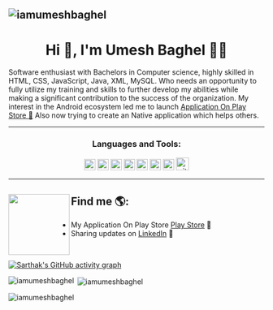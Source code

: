 ## ![iamumeshbaghel](https://blogger.googleusercontent.com/img/b/R29vZ2xl/AVvXsEgH4CaoC824TTh-phnrDJPMR8i_Jm4ozZIR27cflavlQyD5njG3ptYIKi8pIwWpnPX9v1cPjIhgraJ067rTpaJg5HjzLlNN69zzdVtvXXfNPNArVj7w1hI4RkV_PmsMGAaClDNHCvdS7Jbxv_oOrKxxzGN0KfjR6DQRgllL_wpFJfx-JcRyKob2q9co/s16000/banner.jpg)
<h1 align="center">Hi 👋, I'm Umesh Baghel  👨‍💻</h1>

Software enthusiast with Bachelors in Computer science, highly skilled in HTML, CSS, JavaScript, Java, XML, MySQL. Who needs an opportunity to fully utilize my training and skills to further develop my abilities while making a significant contribution to the success of the organization.  My interest in the Android ecosystem led me to launch <a href="https://play.google.com/store/apps/dev?id=5961697804899813591">Application On  Play Store 📱</a> Also now trying to create an Native application which helps others.

<hr>


<h3 align="center">Languages and Tools:</h3>

<p align="center">
  <img src="https://www.vectorlogo.zone/logos/w3_html5/w3_html5-icon.svg" alt="html" width="22" height="22"/>
  <img src="https://www.vectorlogo.zone/logos/w3_css/w3_css-icon.svg" alt="css" width="22" height="22"/>
  <img src="https://upload.vectorlogo.zone/logos/javascript/images/239ec8a4-163e-4792-83b6-3f6d96911757.svg" alt="js" width="22" height="22"/>
<img src="https://www.vectorlogo.zone/logos/java/java-vertical.svg" alt="java" width="22" height="22"/>
 <img src="https://www.vectorlogo.zone/logos/google_play/google_play-icon.svg" alt="playstore" width="22" height="22"/>
  <img src="https://www.vectorlogo.zone/logos/firebase/firebase-icon.svg" alt="firebase" width="22" height="22"/>
 <img src="https://icongr.am/devicon/android-original.svg?size=147&color=currentColor" alt="android" width="22" height="22"/>
  <img src="https://www.vectorlogo.zone/logos/github/github-icon.svg" alt="github" width="25" height="25"/>

<hr>

## Find me  🌎: <a href="https://github.com/iamumeshbaghel"><img align="left" width="120" height="120" src="https://cdn.dribbble.com/users/1068771/screenshots/15535605/media/367ae026a81f2ec86f2f497687a1bf50.jpg"></a>
- My Application On Play Store <a href="https://play.google.com/store/apps/dev?id=5961697804899813591"> Play Store</a> 📱	
- Sharing updates on <a href="https://www.linkedin.com/in/iamumeshbaghel/">LinkedIn</a> 💼

<br>

[![Sarthak's GitHub activity graph](https://activity-graph.herokuapp.com/graph?username=iamumeshbaghel&&theme=xcode)](https://github.com/iamumeshbaghel)

<p><img align="left" src="https://github-readme-stats.vercel.app/api/top-langs?username=iamumeshbaghel&show_icons=true&locale=en&layout=compact&theme=tokyonight" alt="iamumeshbaghel" /></p>

<p>&nbsp;<img align="center" src="https://github-readme-stats.vercel.app/api?username=iamumeshbaghel&show_icons=true&locale=en&theme=tokyonight" alt="iamumeshbaghel" /></p>

<p><img align="center" src="https://github-readme-streak-stats.herokuapp.com/?user=iamumeshbaghel&&theme=tokyonight" alt="iamumeshbaghel" /></p>

<!--
**https://github.com/iamumeshbaghel** is a ✨ _special_ ✨ repository because its `README.md` (this file) appears on your GitHub profile.
Here are some ideas to get you started:
- 🔭 I’m currently working on ...
- 🌱 I’m currently learning ...
- 👯 I’m looking to collaborate on ...
- 🤔 I’m looking for help with ...
- 💬 Ask me about ...
- 📫 How to reach me: ...
- 😄 Pronouns: ...
- ⚡ Fun fact: ...
-->
